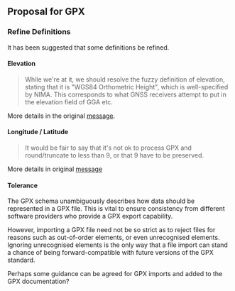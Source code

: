 ## Proposal for GPX

### Refine Definitions

It has been suggested that some definitions be refined.

#### Elevation

> While we're at it, we should resolve the fuzzy definition of elevation,
> stating that it is "WGS84 Orthometric Height", which is well-specified
> by NIMA.  This corresponds to what GNSS receivers attempt to put in the
> elevation field of GGA etc.

More details in the original [message](https://groups.io/g/gpx/message/68).



#### Longitude / Latitude

> It would be fair to say that it's not ok to process GPX and
> round/truncate to less than 9, or that 9 have to be preserved.

More details in original [message](https://groups.io/g/gpx/message/71)



#### Tolerance

The GPX schema unambiguously describes how data should be represented in a GPX file. This is vital to ensure consistency from different software providers who provide a GPX export capability.

However, importing a GPX file need not be so strict as to reject files for reasons such as out-of-order elements, or even unrecognised elements. Ignoring unrecognised elements is the only way that a file import can stand a chance of being forward-compatible with future versions of the GPX standard.

Perhaps some guidance can be agreed for GPX imports and added to the GPX documentation?